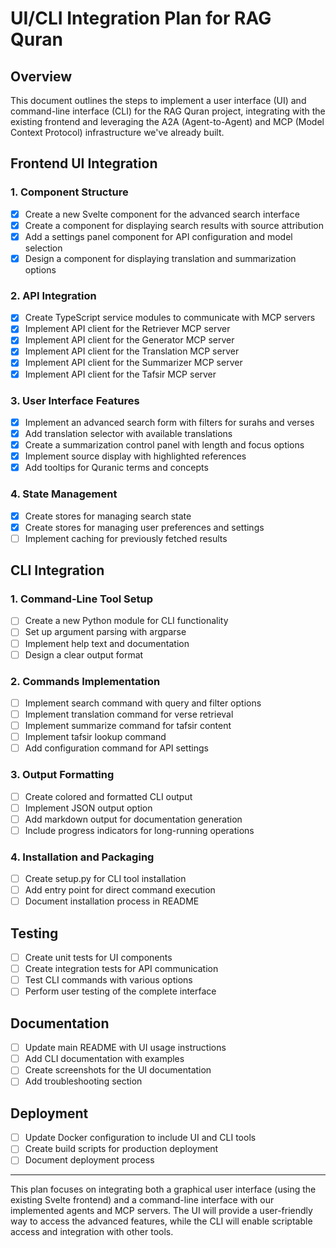 # UI/CLI Integration Plan for RAG Quran

## Overview

This document outlines the steps to implement a user interface (UI) and command-line interface (CLI) for the RAG Quran project, integrating with the existing frontend and leveraging the A2A (Agent-to-Agent) and MCP (Model Context Protocol) infrastructure we've already built.

## Frontend UI Integration

### 1. Component Structure

- [x] Create a new Svelte component for the advanced search interface
- [x] Create a component for displaying search results with source attribution
- [x] Add a settings panel component for API configuration and model selection
- [x] Design a component for displaying translation and summarization options

### 2. API Integration

- [x] Create TypeScript service modules to communicate with MCP servers
- [x] Implement API client for the Retriever MCP server
- [x] Implement API client for the Generator MCP server
- [x] Implement API client for the Translation MCP server
- [x] Implement API client for the Summarizer MCP server
- [x] Implement API client for the Tafsir MCP server

### 3. User Interface Features

- [x] Implement an advanced search form with filters for surahs and verses
- [x] Add translation selector with available translations
- [x] Create a summarization control panel with length and focus options
- [x] Implement source display with highlighted references
- [x] Add tooltips for Quranic terms and concepts

### 4. State Management

- [x] Create stores for managing search state
- [x] Create stores for managing user preferences and settings
- [ ] Implement caching for previously fetched results

## CLI Integration

### 1. Command-Line Tool Setup

- [ ] Create a new Python module for CLI functionality
- [ ] Set up argument parsing with argparse
- [ ] Implement help text and documentation
- [ ] Design a clear output format

### 2. Commands Implementation

- [ ] Implement search command with query and filter options
- [ ] Implement translation command for verse retrieval
- [ ] Implement summarize command for tafsir content
- [ ] Implement tafsir lookup command
- [ ] Add configuration command for API settings

### 3. Output Formatting

- [ ] Create colored and formatted CLI output
- [ ] Implement JSON output option
- [ ] Add markdown output for documentation generation
- [ ] Include progress indicators for long-running operations

### 4. Installation and Packaging

- [ ] Create setup.py for CLI tool installation
- [ ] Add entry point for direct command execution
- [ ] Document installation process in README

## Testing

- [ ] Create unit tests for UI components
- [ ] Create integration tests for API communication
- [ ] Test CLI commands with various options
- [ ] Perform user testing of the complete interface

## Documentation

- [ ] Update main README with UI usage instructions
- [ ] Add CLI documentation with examples
- [ ] Create screenshots for the UI documentation
- [ ] Add troubleshooting section

## Deployment

- [ ] Update Docker configuration to include UI and CLI tools
- [ ] Create build scripts for production deployment
- [ ] Document deployment process

---

This plan focuses on integrating both a graphical user interface (using the existing Svelte frontend) and a command-line interface with our implemented agents and MCP servers. The UI will provide a user-friendly way to access the advanced features, while the CLI will enable scriptable access and integration with other tools.
